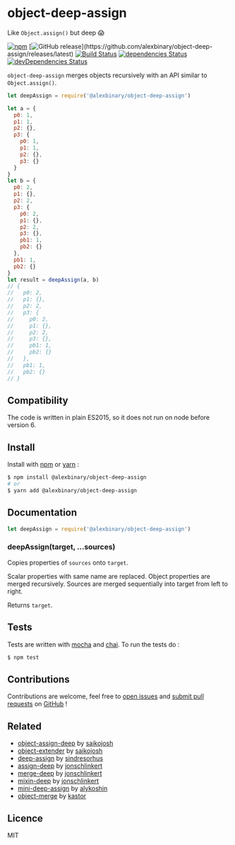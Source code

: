 # object-deep-assign

Like `Object.assign()` but deep 😱

[![npm](https://img.shields.io/npm/v/@alexbinary/object-deep-assign.svg)](https://www.npmjs.com/package/@alexbinary/object-deep-assign)
[![GitHub release](https://img.shields.io/github/release/alexbinary/object-deep-assign.svg?label="github")](https://github.com/alexbinary/object-deep-assign/releases/latest)
[![Build Status](https://travis-ci.org/alexbinary/object-deep-assign.svg)](https://travis-ci.org/alexbinary/object-deep-assign)
[![dependencies Status](https://david-dm.org/alexbinary/object-deep-assign/status.svg)](https://david-dm.org/alexbinary/object-deep-assign)
[![devDependencies Status](https://david-dm.org/alexbinary/object-deep-assign/dev-status.svg)](https://david-dm.org/alexbinary/object-deep-assign?type=dev)

`object-deep-assign` merges objects recursively with an API similar to `Object.assign()`.

```javascript
let deepAssign = require('@alexbinary/object-deep-assign')

let a = {
  p0: 1,
  p1: 1,
  p2: {},
  p3: {
    p0: 1,
    p1: 1,
    p2: {},
    p3: {}
  }
}
let b = {
  p0: 2,
  p1: {},
  p2: 2,
  p3: {
    p0: 2,
    p1: {},
    p2: 2,
    p3: {},
    pb1: 1,
    pb2: {}
  },
  pb1: 1,
  pb2: {}
}
let result = deepAssign(a, b)
// {
//   p0: 2,
//   p1: {},
//   p2: 2,
//   p3: {
//     p0: 2,
//     p1: {},
//     p2: 2,
//     p3: {},
//     pb1: 1,
//     pb2: {}
//   },
//   pb1: 1,
//   pb2: {}
// }
```

## Compatibility

The code is written in plain ES2015, so it does not run on node before version 6.

## Install

Install with [npm](https://www.npmjs.com) or [yarn](https://yarnpkg.com) :

```bash
$ npm install @alexbinary/object-deep-assign
# or
$ yarn add @alexbinary/object-deep-assign
```

## Documentation

```javascript
let deepAssign = require('@alexbinary/object-deep-assign')
```

### deepAssign(target, ...sources)

Copies properties of `sources` onto `target`.

Scalar properties with same name are replaced. Object properties are merged recursively. Sources are merged sequentially into target from left to right.

Returns `target`.

## Tests

Tests are written with [mocha](http://mochajs.org) and [chai](http://chaijs.com). To run the tests do :
```bash
$ npm test
```

## Contributions

Contributions are welcome, feel free to [open issues](https://github.com/alexbinary/object-deep-assign/issues) and [submit pull requests](https://github.com/alexbinary/object-deep-assign/pulls) on [GitHub](https://github.com/alexbinary/object-deep-assign) !

## Related

- [object-assign-deep](https://www.npmjs.com/package/object-assign-deep) by [saikojosh](https://npmjs.com/~saikojosh)
- [object-extender](https://www.npmjs.com/package/object-extender) by [saikojosh](https://npmjs.com/~saikojosh)
- [deep-assign](https://www.npmjs.com/package/deep-assign) by [sindresorhus](https://npmjs.com/~sindresorhus)
- [assign-deep](https://www.npmjs.com/package/assign-deep) by [jonschlinkert](https://npmjs.com/~jonschlinkert)
- [merge-deep](https://www.npmjs.com/package/merge-deep) by [jonschlinkert](https://npmjs.com/~jonschlinkert)
- [mixin-deep](https://www.npmjs.com/package/mixin-deep) by [jonschlinkert](https://npmjs.com/~jonschlinkert)
- [mini-deep-assign](https://www.npmjs.com/package/mini-deep-assign) by [alykoshin](https://npmjs.com/~alykoshin)
- [object-merge](https://www.npmjs.com/package/object-merge) by [kastor](https://npmjs.com/~kastor)

## Licence

MIT
